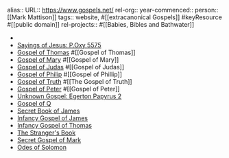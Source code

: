 alias::
URL:: https://www.gospels.net/
rel-org::
year-commenced::
person:: [[Mark Mattison]]
tags:: website, #[[extracanonical Gospels]] #keyResource #[[public domain]]
rel-projects:: #[[Babies, Bibles and Bathwater]]



-
- [Sayings of Jesus: P.Oxy 5575](https://www.gospels.net/sayings-of-jesus-poxy-5575)
- [Gospel of Thomas](https://www.gospels.net/thomas) #[[Gospel of Thomas]]
- [Gospel of Mary](https://www.gospels.net/mary) #[[Gospel of Mary]]
- [Gospel of Judas](https://www.gospels.net/judas) #[[Gospel of Judas]]
- [Gospel of Philip](https://www.gospels.net/philip) #[[Gospel of Phillip]]
- [Gospel of Truth](https://www.gospels.net/truth) #[[The Gospel of Truth]]
- [Gospel of Peter](https://www.gospels.net/peter) #[[Gospel of Peter]]
- [Unknown Gospel: Egerton Papyrus 2](https://www.gospels.net/egerton)
- [Gospel of Q](https://www.gospels.net/quelle)
- [Secret Book of James](https://www.gospels.net/james)
- [Infancy Gospel of James](https://www.gospels.net/infancyjames)
- [Infancy Gospel of Thomas](https://www.gospels.net/infancythomas)
- [The Stranger's Book](https://www.gospels.net/stranger)
- [Secret Gospel of Mark](https://www.gospels.net/secret-gospel-of-mark)
- [Odes of Solomon](https://www.nuhra.net/nuhra-2021)

